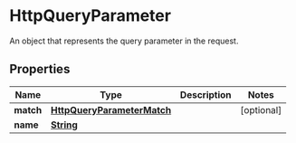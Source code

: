 

# HttpQueryParameter

An object that represents the query parameter in the request.

## Properties

| Name | Type | Description | Notes |
|------------ | ------------- | ------------- | -------------|
|**match** | [**HttpQueryParameterMatch**](HttpQueryParameterMatch.md) |  |  [optional] |
|**name** | [**String**](String.md) |  |  |



